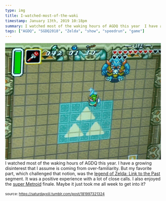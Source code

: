 ```yaml
---
type: img
title: I-watched-most-of-the-waki
timestamp: January 13th, 2019 10:18pm
summary: I watched most of the waking hours of AGDQ this year  I have a growing disinterest that I assume is coming from overfamiliarity  But my favorite par
tags: ["AGDQ", "SGDQ2018", "Zelda", "show", "speedrun", "game"]
---
```

<img src="../media/181997321324.gif"/>
                                                                                          <div class="caption">
I watched most of the waking hours of AGDQ this year.  I have a growing disinterest that I assume is coming from over-familiarity.  But my favorite part, which challenged that notion, was the <a href="https://youtu.be/Gcbhkqub6ZI" target="_blank">legend of Zelda: Link to the Past</a> segment.  It was a positive experience with a lot of close calls.  I also enjoyed the <a href="https://youtu.be/rbyV3MCR9xk" target="_blank">super Metroid</a> finale.  Maybe it just took me all week to get into it?
 
                                    
                
                
                
                
                                
<small>source: https://saturdayxiii.tumblr.com/post/181997321324</small>